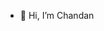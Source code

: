 - 👋 Hi, I’m Chandan

<!---
chandankumarmohanty/chandankumarmohanty is a ✨ special ✨ repository because its `README.md` (this file) appears on your GitHub profile.
You can click the Preview link to take a look at your changes.
--->
